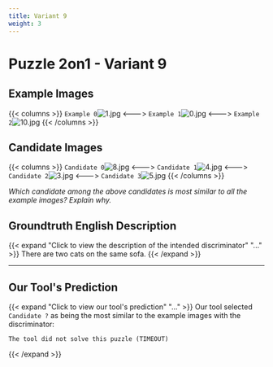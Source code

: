```yaml
---
title: Variant 9
weight: 3
---
```


# Puzzle 2on1 - Variant 9

## Example Images
{{< columns >}}
`Example 0`![1.jpg](/natscene-data/images/1.jpg)
<--->
`Example 1`![0.jpg](/natscene-data/images/0.jpg)
<--->
`Example 2`![10.jpg](/natscene-data/images/10.jpg)
{{< /columns >}}

## Candidate Images
{{< columns >}}
`Candidate 0`![8.jpg](/natscene-data/images/8.jpg)
<--->
`Candidate 1`![4.jpg](/natscene-data/images/4.jpg)
<--->
`Candidate 2`![3.jpg](/natscene-data/images/3.jpg)
<--->
`Candidate 3`![5.jpg](/natscene-data/images/5.jpg)
{{< /columns >}}

*Which candidate among the above candidates is most similar to all the example images? Explain why.*

## Groundtruth English Description

{{< expand "Click to view the description of the intended discriminator" "..." >}}
There are two cats on the same sofa.
{{< /expand >}}

---



## Our Tool's Prediction

{{< expand "Click to view our tool's prediction" "..." >}}
Our tool selected `Candidate ?` as being the most similar to the example images with the discriminator:
```plaintext
The tool did not solve this puzzle (TIMEOUT)
```
{{< /expand >}}
